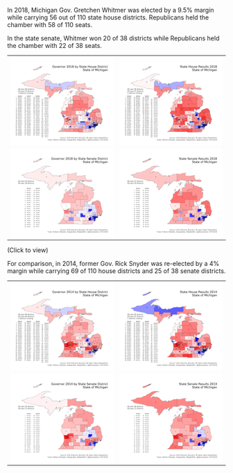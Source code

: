In 2018, Michigan Gov. Gretchen Whitmer was elected by a 9.5% margin while carrying 56 out of 110 state house districts. Republicans held the chamber with 58 of 110 seats.

In the state senate, Whitmer won 20 of 38 districts while Republicans held the chamber with 22 of 38 seats.

| | |
|:-----:|:-----:|
| [![Governor 2018 by State House District](https://raw.githubusercontent.com/dcadata/michigan-district-partisanship-index/master/governor-maps/Governor%202018%20by%20State%20House%20District.png)](https://raw.githubusercontent.com/dcadata/michigan-district-partisanship-index/master/governor-maps/Governor%202018%20by%20State%20House%20District.png)  | [![State House Results 2018](https://raw.githubusercontent.com/dcadata/michigan-district-partisanship-index/master/state-lege-maps/State%20House%20Results%202018.png)](https://raw.githubusercontent.com/dcadata/michigan-district-partisanship-index/master/state-lege-maps/State%20House%20Results%202018.png) 
| [![Governor 2018 by State Senate District](https://raw.githubusercontent.com/dcadata/michigan-district-partisanship-index/master/governor-maps/Governor%202018%20by%20State%20Senate%20District.png)](https://raw.githubusercontent.com/dcadata/michigan-district-partisanship-index/master/governor-maps/Governor%202018%20by%20State%20Senate%20District.png)  | [![State Senate Results 2018](https://raw.githubusercontent.com/dcadata/michigan-district-partisanship-index/master/state-lege-maps/State%20Senate%20Results%202018.png)](https://raw.githubusercontent.com/dcadata/michigan-district-partisanship-index/master/state-lege-maps/State%20Senate%20Results%202018.png) 

(Click to view)

For comparison, in 2014, former Gov. Rick Snyder was re-elected by a 4% margin while carrying 69 of 110 house districts and 25 of 38 senate districts.

| | |
|:-----:|:-----:|
| [![Governor 2014 by State House District](https://raw.githubusercontent.com/dcadata/michigan-district-partisanship-index/master/governor-maps/Governor%202014%20by%20State%20House%20District.png)](https://raw.githubusercontent.com/dcadata/michigan-district-partisanship-index/master/governor-maps/Governor%202014%20by%20State%20House%20District.png)  | [![State House Results 2014](https://raw.githubusercontent.com/dcadata/michigan-district-partisanship-index/master/state-lege-maps/State%20House%20Results%202014.png)](https://raw.githubusercontent.com/dcadata/michigan-district-partisanship-index/master/state-lege-maps/State%20House%20Results%202014.png) 
| [![Governor 2014 by State Senate District](https://raw.githubusercontent.com/dcadata/michigan-district-partisanship-index/master/governor-maps/Governor%202014%20by%20State%20Senate%20District.png)](https://raw.githubusercontent.com/dcadata/michigan-district-partisanship-index/master/governor-maps/Governor%202014%20by%20State%20Senate%20District.png)  | [![State Senate Results 2014](https://raw.githubusercontent.com/dcadata/michigan-district-partisanship-index/master/state-lege-maps/State%20Senate%20Results%202014.png)](https://raw.githubusercontent.com/dcadata/michigan-district-partisanship-index/master/state-lege-maps/State%20Senate%20Results%202014.png) 
